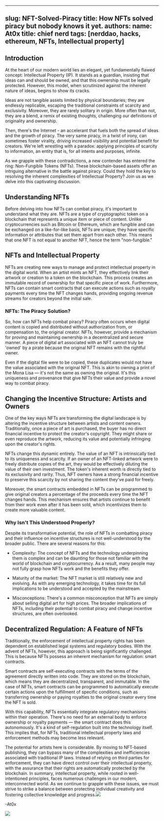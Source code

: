 
---
slug: NFT-Solved-Piracy
title: How NFTs solved piracy but nobody knows it yet.
authors:
  name: At0x
  title: chief nerd
tags: [nerddao, hacks, ethereum, NFTs, Intellectual property]
---
## Introduction

At the heart of our modern world lies an elegant, yet fundamentally flawed concept: Intellectual Property (IP). It stands as a guardian, insisting that ideas can and should be owned, and that this ownership must be legally protected. However, this model, when scrutinized against the inherent nature of ideas, begins to show its cracks.

Ideas are not tangible assets limited by physical boundaries; they are endlessly replicable, escaping the traditional constraints of scarcity and exclusivity. Moreover, they are rarely solitary in origin. More often than not, they are a blend, a remix of existing thoughts, challenging our definitions of originality and ownership.

Then, there's the Internet - an accelerant that fuels both the spread of ideas and the growth of piracy. The very same piracy, in a twist of irony, can sometimes foster virality, driving increased visibility and potential benefit for creators. We're left wrestling with a paradox: applying principles of scarcity to information, an entity that is, for all intents and purposes, infinite.

As we grapple with these contradictions, a new contender has entered the ring: Non-Fungible Tokens (NFTs). These blockchain-based assets offer an intriguing alternative in the battle against piracy. Could they hold the key to resolving the inherent complexities of Intellectual Property? Join us as we delve into this captivating discussion.
## Understanding NFTs

Before delving into how NFTs can combat piracy, it's important to understand what they are. NFTs are a type of cryptographic token on a blockchain that represents a unique item or piece of content. Unlike cryptocurrencies such as Bitcoin or Ethereum, which are fungible and can be exchanged on a like-for-like basis, NFTs are unique; they have specific information or attributes that set them apart from each other. This means that one NFT is not equal to another NFT, hence the term "non-fungible."

## NFTs and Intellectual Property

NFTs are creating new ways to manage and protect intellectual property in the digital world. When an artist mints an NFT, they effectively link their artwork or creation to a token on the blockchain. This process creates an immutable record of ownership for that specific piece of work. Furthermore, NFTs can contain smart contracts that can execute actions such as royalty payments every time the NFT changes hands, providing ongoing revenue streams for creators beyond the initial sale.

### NFTs: The Piracy Solution?

So, how can NFTs help combat piracy? Piracy often occurs when digital content is copied and distributed without authorization from, or compensation to, the original creator. NFTs, however, provide a mechanism for proving and maintaining ownership in a decentralized and secure manner. A piece of digital art associated with an NFT cannot truly be 'owned' by a pirate because the original NFT remains with the rightful owner.

Even if the digital file were to be copied, these duplicates would not have the value associated with the original NFT. This is akin to owning a print of the Mona Lisa — it's not the same as owning the original. It's this uniqueness and provenance that give NFTs their value and provide a novel way to combat piracy.

## Changing the Incentive Structure: Artists and Owners

One of the key ways NFTs are transforming the digital landscape is by altering the incentive structure between artists and content owners. Traditionally, once a piece of art is purchased, the buyer has no direct financial incentive to protect the creator's copyright. They might share or even reproduce the artwork, reducing its value and potentially infringing upon the creator's rights.

NFTs change this dynamic entirely. The value of an NFT is intrinsically tied to its uniqueness and scarcity. If an owner of an NFT-linked artwork were to freely distribute copies of the art, they would be effectively diluting the value of their own investment. The token's inherent worth is directly tied to its exclusivity and rarity. Thus, NFT owners have a strong financial incentive to preserve this scarcity by not sharing the content they've paid for freely.

Moreover, the smart contracts embedded in NFTs can be programmed to give original creators a percentage of the proceeds every time the NFT changes hands. This mechanism ensures that artists continue to benefit from their work even after it has been sold, which incentivizes them to create more valuable content.

### Why Isn't This Understood Properly?

Despite its transformative potential, the role of NFTs in combatting piracy and their influence on incentive structures is not well-understood by the broader public. There are several reasons for this:

- Complexity: The concept of NFTs and the technology underpinning them is complex and can be daunting for those not familiar with the world of blockchain and cryptocurrency. As a result, many people may not fully grasp how NFTs work and the benefits they offer.

- Maturity of the market: The NFT market is still relatively new and evolving. As with any emerging technology, it takes time for its full implications to be understood and accepted by the mainstream.

- Misconceptions: There's a common misconception that NFTs are simply about selling digital art for high prices. The broader implications of NFTs, including their potential to combat piracy and change incentive structures, are often overlooked.

## Decentralized Regulation: A Feature of NFTs

Traditionally, the enforcement of intellectual property rights has been dependent on established legal systems and regulatory bodies. With the advent of NFTs, however, this approach is being significantly challenged. This is because NFTs possess an inherent mechanism for regulation: smart contracts.

Smart contracts are self-executing contracts with the terms of the agreement directly written into code. They are stored on the blockchain, which means they are decentralized, transparent, and immutable. In the case of NFTs, smart contracts can be programmed to automatically execute certain actions upon the fulfillment of specific conditions, such as transferring ownership or paying royalties to the original creator every time the NFT is sold.

With this capability, NFTs essentially integrate regulatory mechanisms within their operation. There's no need for an external body to enforce ownership or royalty payments — the smart contract does this autonomously. It's a kind of self-regulation built into the technology itself. This implies that, for NFTs, traditional intellectual property laws and enforcement methods may become less relevant.

The potential for artists here is considerable. By moving to NFT-based publishing, they can bypass many of the complexities and inefficiencies associated with traditional IP laws. Instead of relying on third parties for enforcement, they can have direct control over their intellectual property, with the assurance that their rights are automatically protected by the blockchain.
In summary, intellectual property, while rooted in well-intentioned principles, faces numerous challenges in our modern, interconnected world. As we continue to grapple with these issues, we must strive to strike a balance between protecting individual creativity and fostering collective knowledge and progress.![](https://squigsig-api.vercel.app/squigsig/image/6970?output_width=350&crop=true&col=white&alignment=right&logo_col=blue)


-At0x

![](https://squigsig-api.vercel.app/squigsig/image/6970?output_width=350&crop=true&col=white&alignment=right&logo_col=blue)


